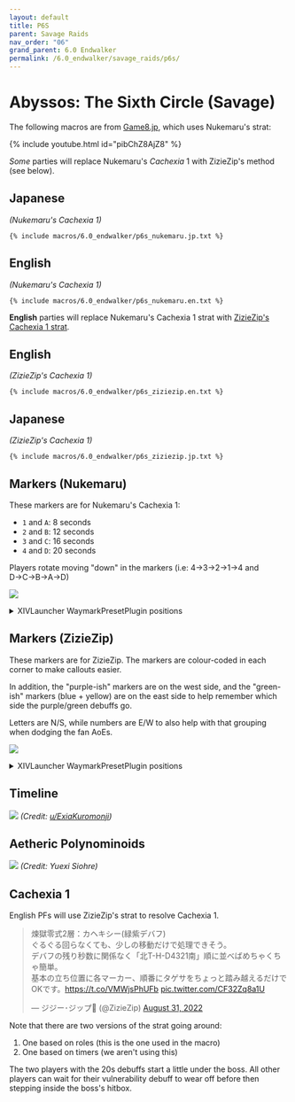 ```yaml
---
layout: default
title: P6S
parent: Savage Raids
nav_order: "06"
grand_parent: 6.0 Endwalker
permalink: /6.0_endwalker/savage_raids/p6s/
---
```


# Abyssos: The Sixth Circle (Savage)

The following macros are from [Game8.jp](https://game8.jp/ff14/479307), which uses
Nukemaru's strat:

{% include youtube.html id="pibChZ8AjZ8" %}

*Some* parties will replace Nukemaru's *Cachexia* 1 with ZizieZip's method (see
below).

## Japanese

*(Nukemaru's Cachexia 1)*
```
{% include macros/6.0_endwalker/p6s_nukemaru.jp.txt %}
```

## English

*(Nukemaru's Cachexia 1)*
```
{% include macros/6.0_endwalker/p6s_nukemaru.en.txt %}
```

**English** parties will replace Nukemaru's Cachexia 1 strat with
[ZizieZip's Cachexia 1 strat](https://twitter.com/ZizieZip/status/1564991162775060480).


## English

*(ZizieZip's Cachexia 1)*
```
{% include macros/6.0_endwalker/p6s_ziziezip.en.txt %}
```

## Japanese

*(ZizieZip's Cachexia 1)*
```
{% include macros/6.0_endwalker/p6s_ziziezip.jp.txt %}
```

## Markers (Nukemaru)

These markers are for Nukemaru's Cachexia 1:

- `1` and `A`: 8 seconds
- `2` and `B`: 12 seconds
- `3` and `C`: 16 seconds
- `4` and `D`: 20 seconds

Players rotate moving "down" in the markers (i.e: 4→3→2→1→4 and D→C→B→A→D)

![]({{site.baseurl}}/images/6.0_endwalker/p6s/markers_nukemaru.jpg)
<details markdown=block>
<summary>XIVLauncher WaymarkPresetPlugin positions</summary>

```json
{
  "Name":"P6S (Nukemaru)",
  "MapID":881,
  "A":{"X":108.7,"Y":0.0,"Z":91.3,"ID":0,"Active":true},
  "B":{"X":115.0,"Y":0.0,"Z":100.0,"ID":1,"Active":true},
  "C":{"X":108.7,"Y":0.0,"Z":108.7,"ID":2,"Active":true},
  "D":{"X":104.5,"Y":0.0,"Z":100.0,"ID":3,"Active":true},
  "One":{"X":91.3,"Y":0.0,"Z":91.3,"ID":4,"Active":true},
  "Two":{"X":85.0,"Y":0.0,"Z":100.0,"ID":5,"Active":true},
  "Three":{"X":91.3,"Y":0.0,"Z":108.7,"ID":6,"Active":true},
  "Four":{"X":95.5,"Y":0.0,"Z":100.0,"ID":7,"Active":true}
}
```

</details>

## Markers (ZizieZip)

These markers are for ZizieZip. The markers are colour-coded in each corner to
make callouts easier.

In addition, the "purple-ish" markers are on the west side, and the "green-ish"
markers (blue + yellow) are on the east side to help remember which side the
purple/green debuffs go.

Letters are N/S, while numbers are E/W to also help with that grouping when
dodging the fan AoEs.

![]({{site.baseurl}}/images/6.0_endwalker/p6s/markers_ziziezip.jpg)
<details markdown=block>
<summary>XIVLauncher WaymarkPresetPlugin positions</summary>

```json
{
  "Name":"P6S (ZizieZip)",
  "MapID":881,
  "A":{"X":95.0,"Y":0.0,"Z":88.333,"ID":0,"Active":true},
  "B":{"X":105.0,"Y":0.0,"Z":88.333,"ID":1,"Active":true},
  "C":{"X":105.0,"Y":0.0,"Z":111.666,"ID":2,"Active":true},
  "D":{"X":95.0,"Y":0.0,"Z":111.666,"ID":3,"Active":true},
  "One":{"X":88.333,"Y":0.0,"Z":95.0,"ID":4,"Active":true},
  "Two":{"X":111.666,"Y":0.0,"Z":95.0,"ID":5,"Active":true},
  "Three":{"X":111.666,"Y":0.0,"Z":105.0,"ID":6,"Active":true},
  "Four":{"X":88.333,"Y":0.0,"Z":105.0,"ID":7,"Active":true}
}
```

</details>

## Timeline
![](https://preview.redd.it/8x9fj1dkn9m91.png?width=1725&format=png&auto=webp&s=a31c4670ce294596a5c19307835088361ce47048)
*(Credit: [u/ExiaKuromonji](https://www.reddit.com/r/ffxiv/comments/x49kry/p6s_timeline/))*

## Aetheric Polynominoids

![]({{site.baseurl}}/images/6.0_endwalker/p6s/polynominoids.jpg)
*(Credit: Yuexi Siohre)*

## Cachexia 1

English PFs will use ZizieZip's strat to resolve Cachexia 1.

<blockquote class="twitter-tweet">
  <p lang="ja" dir="ltr">煉獄零式2層：カヘキシー(緑紫デバフ)<br>ぐるぐる回らなくても、少しの移動だけで処理できそう。<br>デバフの残り秒数に関係なく「北T-H-D4321南」順に並べばめちゃくちゃ簡単。<br>基本の立ち位置に各マーカー、順番にタゲサをちょっと踏み越えるだけでOKです。<a href="https://t.co/VMWjsPhUFb">https://t.co/VMWjsPhUFb</a> <a href="https://t.co/CF32Zq8a1U">pic.twitter.com/CF32Zq8a1U</a></p>&mdash; ジジー･ジップ🐥 (@ZizieZip) <a href="https://twitter.com/ZizieZip/status/1564991162775060480?ref_src=twsrc%5Etfw">August 31, 2022</a>
</blockquote> <script async src="https://platform.twitter.com/widgets.js" charset="utf-8"></script>

Note that there are two versions of the strat going around:

1. One based on roles (this is the one used in the macro)
2. One based on timers (we aren't using this)

The two players with the 20s debuffs start a little under the boss. All other
players can wait for their vulnerability debuff to wear off before then
stepping inside the boss's hitbox.

<script data-goatcounter="https://tuufless.goatcounter.com/count"
        async src="//gc.zgo.at/count.js"></script>
